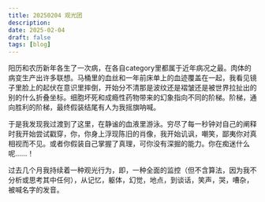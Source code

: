 ```yaml
---
title: 20250204 观光团
description: 
date: 2025-02-04
draft: false
tags: [blog] 
---
```

阳历和农历新年各生了一次病，在各自category里都属于近年病况之最。肉体的病变生产出许多联想。马桶里的血丝和一年前床单上的血迹覆盖在一起，我看见镜子里脸上的起伏在意识里摔倒，开始分不清那是波纹还是褶皱还是被世界拉扯出的别的什么折叠坐标。细胞坏死和成瘾性药物带来的幻象指向不同的阶梯。阶梯，通向胜利的阶梯，最终假装结尾有人为我摇旗呐喊。

于是我发现我过渡到了这里，在静谧的血液里游泳。穷尽了每一秒钟对自己的阐释时我开始尝试戳穿，你，你身上浮现陈旧的肖像，我开始讥讽，嘲笑，鄙夷你对真相视而不见。或者你假装自己掌握了真理，可你没有深掘的能力。你在痴迷什么呢……！

过去几个月我持续着一种观光行为，即，一种全面的监控（但不含算法，因为我不分析或思考其中任何），从记忆，躯体，幻觉，地点，到谈话，笑声，哭，嘈杂，被喊名字的发音。